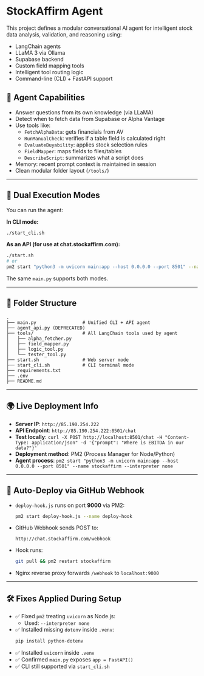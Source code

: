 # StockAffirm Agent

This project defines a modular conversational AI agent for intelligent stock data analysis, validation, and reasoning using:

- LangChain agents
- LLaMA 3 via Ollama
- Supabase backend
- Custom field mapping tools
- Intelligent tool routing logic
- Command-line (CLI) + FastAPI support

## 🧠 Agent Capabilities

- Answer questions from its own knowledge (via LLaMA)
- Detect when to fetch data from Supabase or Alpha Vantage
- Use tools like:
  - `FetchAlphaData`: gets financials from AV
  - `RunManualCheck`: verifies if a table field is calculated right
  - `EvaluateBuyability`: applies stock selection rules
  - `FieldMapper`: maps fields to files/tables
  - `DescribeScript`: summarizes what a script does
- Memory: recent prompt context is maintained in session
- Clean modular folder layout (`/tools/`)

---

## 🧪 Dual Execution Modes

You can run the agent:

**In CLI mode:**
```bash
./start_cli.sh
```

**As an API (for use at chat.stockaffirm.com):**
```bash
./start.sh
# or
pm2 start "python3 -m uvicorn main:app --host 0.0.0.0 --port 8501" --name stockaffirm --interpreter none
```

The same `main.py` supports both modes.

---

## 📁 Folder Structure

```
.
├── main.py                 # Unified CLI + API agent
├── agent_api.py (DEPRECATED)
├── tools/                  # All LangChain tools used by agent
│   ├── alpha_fetcher.py
│   ├── field_mapper.py
│   ├── logic_tool.py
│   └── tester_tool.py
├── start.sh                # Web server mode
├── start_cli.sh            # CLI terminal mode
├── requirements.txt
├── .env
├── README.md
```

---

## 🌍 Live Deployment Info

- **Server IP**: `http://85.190.254.222`
- **API Endpoint**: `http://85.190.254.222:8501/chat`
- **Test locally**: `curl -X POST http://localhost:8501/chat -H "Content-Type: application/json" -d '{"prompt": "Where is EBITDA in our data?"}'`
- **Deployment method**: PM2 (Process Manager for Node/Python)
- **Agent process**: `pm2 start "python3 -m uvicorn main:app --host 0.0.0.0 --port 8501" --name stockaffirm --interpreter none`

---

## 🔁 Auto-Deploy via GitHub Webhook

- `deploy-hook.js` runs on port **9000** via PM2:
  ```bash
  pm2 start deploy-hook.js --name deploy-hook
  ```
- GitHub Webhook sends POST to:
  ```
  http://chat.stockaffirm.com/webhook
  ```
- Hook runs:
  ```bash
  git pull && pm2 restart stockaffirm
  ```
- Nginx reverse proxy forwards `/webhook` to `localhost:9000`

---

## 🛠 Fixes Applied During Setup

- ✅ Fixed `pm2` treating `uvicorn` as Node.js:
  - Used: `--interpreter none`
- ✅ Installed missing `dotenv` inside `.venv`:
  ```bash
  pip install python-dotenv
  ```
- ✅ Installed `uvicorn` inside `.venv`
- ✅ Confirmed `main.py` exposes `app = FastAPI()`
- ✅ CLI still supported via `start_cli.sh`